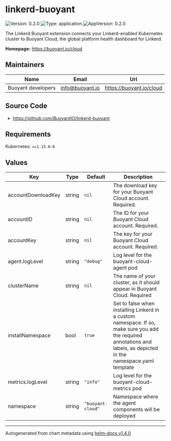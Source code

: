 # linkerd-buoyant

![Version: 0.2.0](https://img.shields.io/badge/Version-0.2.0-informational?style=flat-square) ![Type: application](https://img.shields.io/badge/Type-application-informational?style=flat-square) ![AppVersion: 0.2.0](https://img.shields.io/badge/AppVersion-0.2.0-informational?style=flat-square)

The Linkerd Buoyant extension connects your Linkerd-enabled Kubernetes cluster to Buoyant Cloud, the global platform health dashboard for Linkerd.

**Homepage:** <https://buoyant.io/cloud>

## Maintainers

| Name | Email | Url |
| ---- | ------ | --- |
| Buoyant developers | info@buoyant.io | https://buoyant.io/cloud |

## Source Code

* <https://github.com/BuoyantIO/linkerd-buoyant>

## Requirements

Kubernetes: `>=1.15.0-0`

## Values

| Key | Type | Default | Description |
|-----|------|---------|-------------|
| accountDownloadKey | string | `nil` | The download key for your Buoyant Cloud account. Required. |
| accountID | string | `nil` | The ID for your Buoyant Cloud account. Required. |
| accountKey | string | `nil` | The key for your Buoyant Cloud account. Required. |
| agent.logLevel | string | `"debug"` | Log level for the buoyant-cloud-agent pod |
| clusterName | string | `nil` | The name of your cluster, as it should appear in Buoyant Cloud. Required |
| installNamespace | bool | `true` | Set to false when installing Linkerd in a custom namespace. If so, make sure you add the required annotations and labels, as depicted in the namespace.yaml template |
| metrics.logLevel | string | `"info"` | Log level for the buoyant-cloud-metrics pod |
| namespace | string | `"buoyant-cloud"` | Namespace where the agent components will be deployed |

----------------------------------------------
Autogenerated from chart metadata using [helm-docs v1.4.0](https://github.com/norwoodj/helm-docs/releases/v1.4.0)
